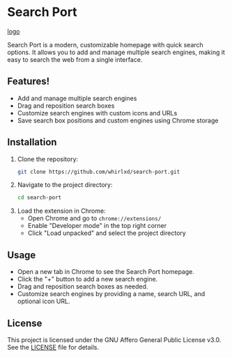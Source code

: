 # Search Port
[logo](logo.png)

Search Port is a modern, customizable homepage with quick search options. It allows you to add and manage multiple search engines, making it easy to search the web from a single interface.

## Features!

- Add and manage multiple search engines
- Drag and reposition search boxes
- Customize search engines with custom icons and URLs
- Save search box positions and custom engines using Chrome storage

## Installation

1. Clone the repository:
    ```sh
    git clone https://github.com/whirlxd/search-port.git
    ```
2. Navigate to the project directory:
    ```sh
    cd search-port
    ```
3. Load the extension in Chrome:
    - Open Chrome and go to `chrome://extensions/`
    - Enable "Developer mode" in the top right corner
    - Click "Load unpacked" and select the project directory

## Usage

- Open a new tab in Chrome to see the Search Port homepage.
- Click the "+" button to add a new search engine.
- Drag and reposition search boxes as needed.
- Customize search engines by providing a name, search URL, and optional icon URL.

## License

This project is licensed under the GNU Affero General Public License v3.0. See the [LICENSE](LICENSE) file for details.